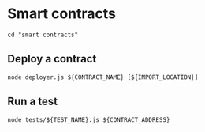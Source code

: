 # Smart contracts
`cd "smart contracts"`

## Deploy a contract
`node deployer.js ${CONTRACT_NAME} [${IMPORT_LOCATION}]`

## Run a test
`node tests/${TEST_NAME}.js ${CONTRACT_ADDRESS}`